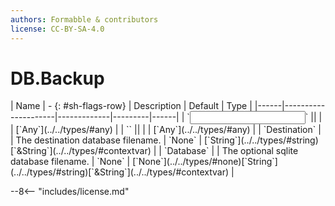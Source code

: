 ```yaml
---
authors: Formabble & contributors
license: CC-BY-SA-4.0
---
```



# DB.Backup

<div class="sh-parameters" markdown="1">
| Name | - {: #sh-flags-row} | Description | Default | Type |
|------|---------------------|-------------|---------|------|
| `<input>` || | | [`Any`](../../types/#any) |
| `<output>` || | | [`Any`](../../types/#any) |
| `Destination` |  | The destination database filename. | `None` | [`String`](../../types/#string)[`&String`](../../types/#contextvar) |
| `Database` |  | The optional sqlite database filename. | `None` | [`None`](../../types/#none)[`String`](../../types/#string)[`&String`](../../types/#contextvar) |

</div>



--8<-- "includes/license.md"

